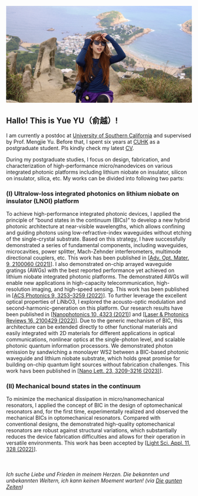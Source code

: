 ![NICE Hiking experience!](Home_hike.jpg) 
## Hallo! This is Yue YU（俞越）! 


I am currently a postdoc at [University of Southern California](https://sites.usc.edu/mjlab/) and supervised by Prof. Mengjie Yu. 
Before that, I spent six years at [CUHK](https://opto-ee-cuhk-edu-hk.translate.goog/?_x_tr_sch=http&_x_tr_sl=en&_x_tr_tl=zh-CN&_x_tr_hl=zh-CN&_x_tr_pto=sc) as a postgraduate student. Pls kindly check my latest [CV](/CV_YUYUE.pdf).

During my postgraduate studies, I focus on design, fabrication, and characterization of high-performance micro/nanodevices on various integrated photonic platforms including lithium niobate on insulator, silicon on insulator, silica, etc. My works can be divided into following two parts:

### (Ⅰ) Ultralow-loss integrated photonics on lithium niobate on insulator (LNOI) platform
To achieve high-performance integrated photonic devices, I applied the principle of “bound states in the continuum (BICs)” to develop a new hybrid photonic architecture at near-visible wavelengths, which allows confining and guiding photons using low-refractive-index waveguides without etching of the single-crystal substrate. Based on this strategy, I have successfully demonstrated a series of fundamental components, including waveguides, microcavities, power splitter, Mach-Zehnder interferometers, multimode directional couplers, etc. This work has been published in [[Adv. Opt. Mater. 9, 2100060 (2021)](/AOM2021_YU.pdf)]. I also demonstrated on-chip arrayed waveguide gratings (AWGs) with the best reported performance yet achieved on lithium niobate integrated photonic platforms. The demonstrated AWGs will enable new applications in high-capacity telecommunication, high-resolution imaging, and high-speed sensing. This work has been published in [[ACS Photonics 9, 3253–3259 (2022)](/ACS2022_YU.pdf)]. To further leverage the excellent optical properties of LiNbO3, I explored the acousto-optic modulation and second-harmonic-generation on this platform. Our research results have been published in [[Nanophotonics 10, 4323 (2021)](/Nanop2021_YU.pdf)] and [[Laser & Photonics Reviews 16, 2100429 (2022)](LPR2022_YE.pdf)]. Due to the generic mechanism of BIC, this architecture can be extended directly to other functional materials and easily integrated with 2D materials for different applications in optical communications, nonlinear optics at the single-photon level, and scalable photonic quantum information processors. We demonstrated photon emission by sandwiching a monolayer WS2 between a BIC-based photonic waveguide and lithium niobate substrate, which holds great promise for building on-chip quantum light sources without fabrication challenges. This work havs been published in [[Nano Lett. 23, 3209-3216 (2023)](/NL2023_YU.pdf)].


### (Ⅱ) Mechanical bound states in the continuum
To minimize the mechanical dissipation in micro/nanomechanical resonators, I applied the concept of BIC in the design of optomechanical resonators and, for the first time, experimentally realized and observed the mechanical BICs in optomechanical resonators. Compared with conventional designs, the demonstrated high-quality optomechanical resonators are robust against structural variations, which substantially reduces the device fabrication difficulties and allows for their operation in versatile environments. This work has been accepted by [[Light Sci. Appl. 11, 328 (2022)](/LSA2022_YU.pdf)].

&nbsp;
&nbsp;
&nbsp; 
&nbsp; 
&nbsp; 
&nbsp; 
###### Ich suche Liebe und Frieden in meinem Herzen. Die bekannten und unbekannten Weltern, ich kann keinen Moement warten!  (via [Die gunten Zeiten](https://www.youtube.com/watch?v=Swlxm_msl4k))





